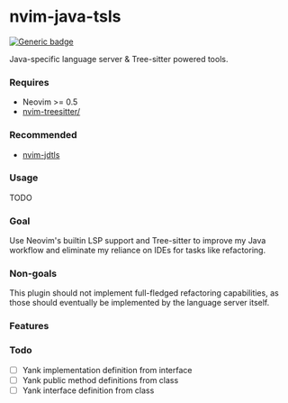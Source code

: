 # nvim-java-tsls
[![Generic badge](https://img.shields.io/badge/STATE:-DRAFT-yellow.svg)](https://shields.io/)

Java-specific language server &amp; Tree-sitter powered tools.

### Requires
- Neovim >= 0.5
- [nvim-treesitter/](https://github.com/nvim-treesitter/nvim-treesitter)

### Recommended
- [nvim-jdtls](https://github.com/mfussenegger/nvim-jdtls)

### Usage
TODO

### Goal
Use Neovim's builtin LSP support and Tree-sitter to improve my Java workflow and eliminate my reliance on IDEs for tasks like refactoring.

### Non-goals
This plugin should not implement full-fledged refactoring capabilities, as those should eventually be implemented by the language server itself.

### Features

### Todo

- [ ] Yank implementation definition from interface
- [ ] Yank public method definitions from class
- [ ] Yank interface definition from class
